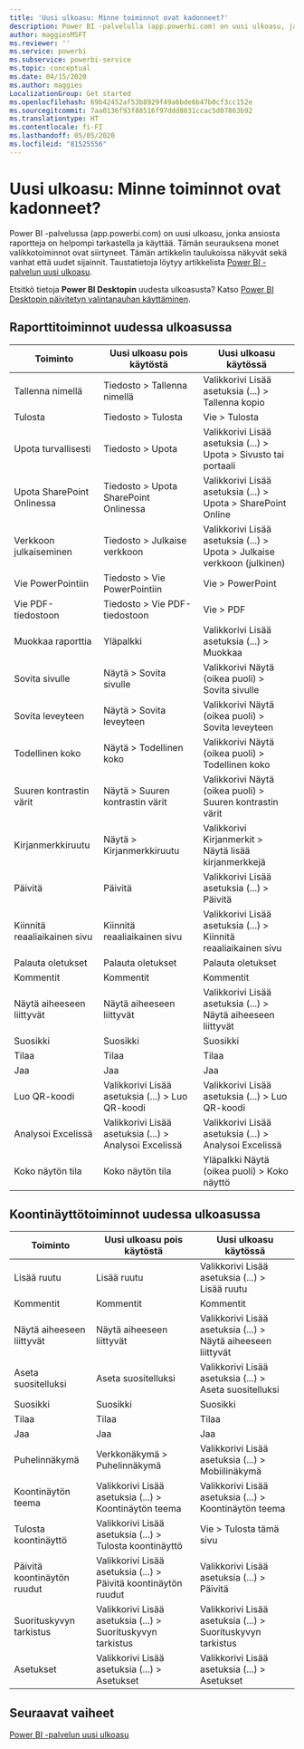 ```yaml
---
title: 'Uusi ulkoasu: Minne toiminnot ovat kadonneet?'
description: Power BI -palvelulla (app.powerbi.com) on uusi ulkoasu, ja monet toiminnot ovat vaihtaneet paikkaa. Tässä artikkelissa on taulukoita, joissa näkyvät sekä vanhat että uudet sijainnit.
author: maggiesMSFT
ms.reviewer: ''
ms.service: powerbi
ms.subservice: powerbi-service
ms.topic: conceptual
ms.date: 04/15/2020
ms.author: maggies
LocalizationGroup: Get started
ms.openlocfilehash: 69b42452af53b8929f49a6bde6b47b0cf3cc152e
ms.sourcegitcommit: 7aa0136f93f88516f97ddd8031ccac5d07863b92
ms.translationtype: HT
ms.contentlocale: fi-FI
ms.lasthandoff: 05/05/2020
ms.locfileid: "81525556"
---
```

# <a name="the-new-look-where-did-the-actions-go"></a>Uusi ulkoasu: Minne toiminnot ovat kadonneet?

Power BI -palvelussa (app.powerbi.com) on uusi ulkoasu, jonka ansiosta raportteja on helpompi tarkastella ja käyttää. Tämän seurauksena monet valikkotoiminnot ovat siirtyneet. Tämän artikkelin taulukoissa näkyvät sekä vanhat että uudet sijainnit. Taustatietoja löytyy artikkelista [Power BI -palvelun uusi ulkoasu](service-new-look.md).

Etsitkö tietoja **Power BI Desktopin** uudesta ulkoasusta? Katso [Power BI Desktopin päivitetyn valintanauhan käyttäminen](desktop-ribbon.md).

## <a name="report-actions-in-the-new-look"></a>Raporttitoiminnot uudessa ulkoasussa

|Toiminto  |Uusi ulkoasu pois käytöstä  |Uusi ulkoasu käytössä  |
|---------|---------|---------|
| Tallenna nimellä | Tiedosto > Tallenna nimellä  | Valikkorivi Lisää asetuksia (...) > Tallenna kopio |
| Tulosta | Tiedosto > Tulosta | Vie > Tulosta |
| Upota turvallisesti | Tiedosto > Upota | Valikkorivi Lisää asetuksia (...) > Upota > Sivusto tai portaali |
| Upota SharePoint Onlinessa | Tiedosto > Upota SharePoint Onlinessa | Valikkorivi Lisää asetuksia (...) > Upota > SharePoint Online |
| Verkkoon julkaiseminen | Tiedosto > Julkaise verkkoon | Valikkorivi Lisää asetuksia (...) > Upota > Julkaise verkkoon (julkinen) |
| Vie PowerPointiin | Tiedosto > Vie PowerPointiin | Vie > PowerPoint |
| Vie PDF-tiedostoon | Tiedosto > Vie PDF-tiedostoon | Vie > PDF |
|Muokkaa raporttia  | Yläpalkki   | Valikkorivi Lisää asetuksia (...) > Muokkaa |
| Sovita sivulle | Näytä > Sovita sivulle | Valikkorivi Näytä (oikea puoli) > Sovita sivulle |
| Sovita leveyteen | Näytä > Sovita leveyteen | Valikkorivi Näytä (oikea puoli) > Sovita leveyteen |
| Todellinen koko | Näytä > Todellinen koko | Valikkorivi Näytä (oikea puoli) > Todellinen koko |
| Suuren kontrastin värit | Näytä > Suuren kontrastin värit | Valikkorivi Näytä (oikea puoli) > Suuren kontrastin värit |
| Kirjanmerkkiruutu | Näytä > Kirjanmerkkiruutu |  Valikkorivi Kirjanmerkit > Näytä lisää kirjanmerkkejä |
| Päivitä | Päivitä | Valikkorivi Lisää asetuksia (...) > Päivitä |
| Kiinnitä reaaliaikainen sivu | Kiinnitä reaaliaikainen sivu | Valikkorivi Lisää asetuksia (...) > Kiinnitä reaaliaikainen sivu |
| Palauta oletukset | Palauta oletukset | Palauta oletukset |
| Kommentit | Kommentit | Kommentit |
| Näytä aiheeseen liittyvät | Näytä aiheeseen liittyvät | Valikkorivi Lisää asetuksia (...) > Näytä aiheeseen liittyvät |
| Suosikki | Suosikki | Suosikki |
| Tilaa | Tilaa |Tilaa |
| Jaa | Jaa | Jaa |
| Luo QR-koodi | Valikkorivi Lisää asetuksia (...) > Luo QR-koodi | Valikkorivi Lisää asetuksia (...) > Luo QR-koodi |
| Analysoi Excelissä | Valikkorivi Lisää asetuksia (...) > Analysoi Excelissä | Valikkorivi Lisää asetuksia (...) > Analysoi Excelissä |
| Koko näytön tila | Koko näytön tila | Yläpalkki Näytä (oikea puoli) > Koko näyttö |

## <a name="dashboard-actions-in-the-new-look"></a>Koontinäyttötoiminnot uudessa ulkoasussa

|Toiminto  |Uusi ulkoasu pois käytöstä  |Uusi ulkoasu käytössä  |
|---------|---------|---------|
| Lisää ruutu | Lisää ruutu | Valikkorivi Lisää asetuksia (...) > Lisää ruutu |
| Kommentit | Kommentit | Kommentit |
| Näytä aiheeseen liittyvät | Näytä aiheeseen liittyvät | Valikkorivi Lisää asetuksia (...) > Näytä aiheeseen liittyvät |
| Aseta suositelluksi | Aseta suositelluksi| Valikkorivi Lisää asetuksia (...) > Aseta suositelluksi|
| Suosikki | Suosikki | Suosikki |
| Tilaa | Tilaa |Tilaa |
| Jaa | Jaa | Jaa |
| Puhelinnäkymä | Verkkonäkymä > Puhelinnäkymä | Valikkorivi Lisää asetuksia (...) > Mobiilinäkymä |
| Koontinäytön teema | Valikkorivi Lisää asetuksia (...) > Koontinäytön teema | Valikkorivi Lisää asetuksia (...) > Koontinäytön teema |
| Tulosta koontinäyttö | Valikkorivi Lisää asetuksia (...) > Tulosta koontinäyttö | Vie > Tulosta tämä sivu |
| Päivitä koontinäytön ruudut | Valikkorivi Lisää asetuksia (...) > Päivitä koontinäytön ruudut | Valikkorivi Lisää asetuksia (...) > Päivitä |
| Suorituskyvyn tarkistus | Valikkorivi Lisää asetuksia (...) > Suorituskyvyn tarkistus | Valikkorivi Lisää asetuksia (...) > Suorituskyvyn tarkistus |
| Asetukset | Valikkorivi Lisää asetuksia (...) > Asetukset | Valikkorivi Lisää asetuksia (...) > Asetukset |

## <a name="next-steps"></a>Seuraavat vaiheet

[Power BI -palvelun uusi ulkoasu](service-new-look.md)
